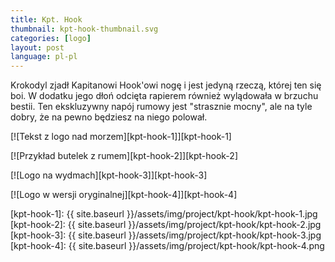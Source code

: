 ```yaml
---
title: Kpt. Hook
thumbnail: kpt-hook-thumbnail.svg
categories: [logo]
layout: post
language: pl-pl
---
```


Krokodyl zjadł Kapitanowi Hook'owi nogę i jest jedyną rzeczą, której ten się boi. W dodatku jego dłoń odcięta rapierem również wylądowała w brzuchu bestii. Ten ekskluzywny napój rumowy jest "strasznie mocny", ale na tyle dobry, że na pewno będziesz na niego polował.

[![Tekst z logo nad morzem][kpt-hook-1]][kpt-hook-1]

[![Przykład butelek z rumem][kpt-hook-2]][kpt-hook-2]

[![Logo na wydmach][kpt-hook-3]][kpt-hook-3]

[![Logo w wersji oryginalnej][kpt-hook-4]][kpt-hook-4]

[kpt-hook-1]: {{ site.baseurl }}/assets/img/project/kpt-hook/kpt-hook-1.jpg
[kpt-hook-2]: {{ site.baseurl }}/assets/img/project/kpt-hook/kpt-hook-2.jpg
[kpt-hook-3]: {{ site.baseurl }}/assets/img/project/kpt-hook/kpt-hook-3.jpg
[kpt-hook-4]: {{ site.baseurl }}/assets/img/project/kpt-hook/kpt-hook-4.png